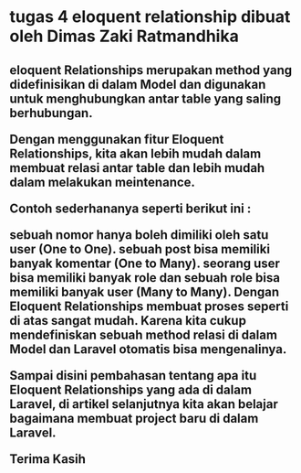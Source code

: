 <h1>tugas 4 eloquent relationship dibuat oleh Dimas Zaki Ratmandhika   </h1>
<h2>eloquent Relationships merupakan method yang didefinisikan di dalam Model dan digunakan untuk menghubungkan antar table yang saling berhubungan.

Dengan menggunakan fitur Eloquent Relationships, kita akan lebih mudah dalam membuat relasi antar table dan lebih mudah dalam melakukan meintenance.

Contoh sederhananya seperti berikut ini :

sebuah nomor hanya boleh dimiliki oleh satu user (One to One).
sebuah post bisa memiliki banyak komentar (One to Many).
seorang user bisa memiliki banyak role dan sebuah role bisa memiliki banyak user (Many to Many).
Dengan Eloquent Relationships membuat proses seperti di atas sangat mudah. Karena kita cukup mendefiniskan sebuah method relasi di dalam Model dan Laravel otomatis bisa mengenalinya.

Sampai disini pembahasan tentang apa itu Eloquent Relationships yang ada di dalam Laravel, di artikel selanjutnya kita akan belajar bagaimana membuat project baru di dalam Laravel.

Terima Kasih  </h2>
